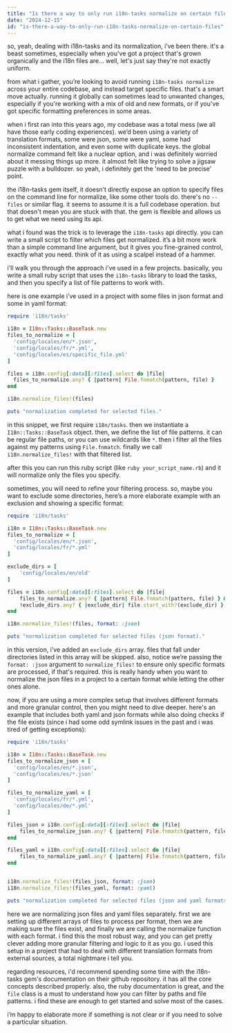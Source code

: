```yaml
---
title: "Is there a way to only run i18n-tasks normalize on certain files?"
date: "2024-12-15"
id: "is-there-a-way-to-only-run-i18n-tasks-normalize-on-certain-files"
---
```


so, yeah, dealing with i18n-tasks and its normalization, i’ve been there. it's a beast sometimes, especially when you've got a project that's grown organically and the i18n files are… well, let's just say they're not exactly uniform.

from what i gather, you’re looking to avoid running `i18n-tasks normalize` across your entire codebase, and instead target specific files. that's a smart move actually. running it globally can sometimes lead to unwanted changes, especially if you're working with a mix of old and new formats, or if you've got specific formatting preferences in some areas.

when i first ran into this years ago, my codebase was a total mess (we all have those early coding experiences). we’d been using a variety of translation formats, some were json, some were yaml, some had inconsistent indentation, and even some with duplicate keys. the global normalize command felt like a nuclear option, and i was definitely worried about it messing things up more. it almost felt like trying to solve a jigsaw puzzle with a bulldozer. so yeah, i definitely get the 'need to be precise' point.

the i18n-tasks gem itself, it doesn’t directly expose an option to specify files on the command line for normalize, like some other tools do. there's no `--files` or similar flag. it seems to assume it is a full codebase operation. but that doesn't mean you are stuck with that. the gem is flexible and allows us to get what we need using its api.

what i found was the trick is to leverage the `i18n-tasks` api directly. you can write a small script to filter which files get normalized. it’s a bit more work than a simple command line argument, but it gives you fine-grained control, exactly what you need. think of it as using a scalpel instead of a hammer.

i'll walk you through the approach i've used in a few projects. basically, you write a small ruby script that uses the `i18n-tasks` library to load the tasks, and then you specify a list of file patterns to work with.

here is one example i’ve used in a project with some files in json format and some in yaml format:

```ruby
require 'i18n/tasks'

i18n = I18n::Tasks::BaseTask.new
files_to_normalize = [
  'config/locales/en/*.json',
  'config/locales/fr/*.yml',
  'config/locales/es/specific_file.yml'
]

files = i18n.config[:data][:files].select do |file|
  files_to_normalize.any? { |pattern| File.fnmatch(pattern, file) }
end

i18n.normalize_files!(files)

puts "normalization completed for selected files."
```

in this snippet, we first require `i18n/tasks`. then we instantiate a `I18n::Tasks::BaseTask` object. then, we define the list of file patterns. it can be regular file paths, or you can use wildcards like `*`. then i filter all the files against my patterns using `File.fnmatch`. finally we call `i18n.normalize_files!` with that filtered list.

after this you can run this ruby script (like `ruby your_script_name.rb`) and it will normalize only the files you specify.

sometimes, you will need to refine your filtering process. so, maybe you want to exclude some directories, here’s a more elaborate example with an exclusion and showing a specific format:

```ruby
require 'i18n/tasks'

i18n = I18n::Tasks::BaseTask.new
files_to_normalize = [
  'config/locales/en/*.json',
  'config/locales/fr/*.yml'
]

exclude_dirs = [
    'config/locales/en/old'
]

files = i18n.config[:data][:files].select do |file|
    files_to_normalize.any? { |pattern| File.fnmatch(pattern, file) } &&
    !exclude_dirs.any? { |exclude_dir| file.start_with?(exclude_dir) }
end

i18n.normalize_files!(files, format: :json)

puts "normalization completed for selected files (json format)."
```
in this version, i’ve added an `exclude_dirs` array. files that fall under directories listed in this array will be skipped. also, notice we’re passing the `format: :json` argument to `normalize_files!` to ensure only specific formats are processed, if that's required. this is really handy when you want to normalize the json files in a project to a certain format while letting the other ones alone.

now, if you are using a more complex setup that involves different formats and more granular control, then you might need to dive deeper. here's an example that includes both yaml and json formats while also doing checks if the file exists (since i had some odd symlink issues in the past and i was tired of getting exceptions):

```ruby
require 'i18n/tasks'

i18n = I18n::Tasks::BaseTask.new
files_to_normalize_json = [
  'config/locales/en/*.json',
  'config/locales/es/*.json'
]

files_to_normalize_yaml = [
  'config/locales/fr/*.yml',
  'config/locales/de/*.yml'
]

files_json = i18n.config[:data][:files].select do |file|
    files_to_normalize_json.any? { |pattern| File.fnmatch(pattern, file) } && File.exist?(file)
end

files_yaml = i18n.config[:data][:files].select do |file|
    files_to_normalize_yaml.any? { |pattern| File.fnmatch(pattern, file) } && File.exist?(file)
end


i18n.normalize_files!(files_json, format: :json)
i18n.normalize_files!(files_yaml, format: :yaml)

puts "normalization completed for selected files (json and yaml formats)."
```

here we are normalizing json files and yaml files separately. first we are setting up different arrays of files to process per format, then we are making sure the files exist, and finally we are calling the normalize function with each format. i find this the most robust way, and you can get pretty clever adding more granular filtering and logic to it as you go. i used this setup in a project that had to deal with different translation formats from external sources, a total nightmare i tell you.

regarding resources, i'd recommend spending some time with the i18n-tasks gem's documentation on their github repository. it has all the core concepts described properly. also, the ruby documentation is great, and the `file` class is a must to understand how you can filter by paths and file patterns. i find these are enough to get started and solve most of the cases.

i’m happy to elaborate more if something is not clear or if you need to solve a particular situation.
